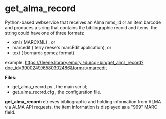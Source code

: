 # get_alma_record
Python-based webservice that receives an Alma mms_id or an item barcode and
produces a string that contains the bibliographic record and items.
the string could have one of three formats:
  - xml ( MARCXML)  , or
  - marcedit ( terry reese's marcEdit application), or
  - text ( bernardo gomez format).
  
example:
   https://kleene.library.emory.edu/cgi-bin/get_alma_record?doc_id=990024996580302486&format=marcedit 

**Files**: 
   - get_alma_record.py , the main script;
   - get_alma_record.cfg , the configuration file.

**get_alma_record** retrieves bibliographic and holding information from 
ALMA via ALMA API requests.
the item information is displayed as a "999" MARC field.
